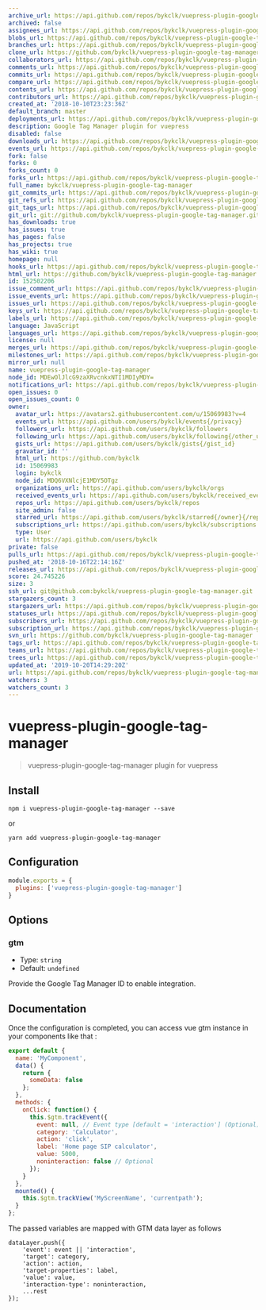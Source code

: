 ```yaml
---
archive_url: https://api.github.com/repos/bykclk/vuepress-plugin-google-tag-manager/{archive_format}{/ref}
archived: false
assignees_url: https://api.github.com/repos/bykclk/vuepress-plugin-google-tag-manager/assignees{/user}
blobs_url: https://api.github.com/repos/bykclk/vuepress-plugin-google-tag-manager/git/blobs{/sha}
branches_url: https://api.github.com/repos/bykclk/vuepress-plugin-google-tag-manager/branches{/branch}
clone_url: https://github.com/bykclk/vuepress-plugin-google-tag-manager.git
collaborators_url: https://api.github.com/repos/bykclk/vuepress-plugin-google-tag-manager/collaborators{/collaborator}
comments_url: https://api.github.com/repos/bykclk/vuepress-plugin-google-tag-manager/comments{/number}
commits_url: https://api.github.com/repos/bykclk/vuepress-plugin-google-tag-manager/commits{/sha}
compare_url: https://api.github.com/repos/bykclk/vuepress-plugin-google-tag-manager/compare/{base}...{head}
contents_url: https://api.github.com/repos/bykclk/vuepress-plugin-google-tag-manager/contents/{+path}
contributors_url: https://api.github.com/repos/bykclk/vuepress-plugin-google-tag-manager/contributors
created_at: '2018-10-10T23:23:36Z'
default_branch: master
deployments_url: https://api.github.com/repos/bykclk/vuepress-plugin-google-tag-manager/deployments
description: Google Tag Manager plugin for vuepress
disabled: false
downloads_url: https://api.github.com/repos/bykclk/vuepress-plugin-google-tag-manager/downloads
events_url: https://api.github.com/repos/bykclk/vuepress-plugin-google-tag-manager/events
fork: false
forks: 0
forks_count: 0
forks_url: https://api.github.com/repos/bykclk/vuepress-plugin-google-tag-manager/forks
full_name: bykclk/vuepress-plugin-google-tag-manager
git_commits_url: https://api.github.com/repos/bykclk/vuepress-plugin-google-tag-manager/git/commits{/sha}
git_refs_url: https://api.github.com/repos/bykclk/vuepress-plugin-google-tag-manager/git/refs{/sha}
git_tags_url: https://api.github.com/repos/bykclk/vuepress-plugin-google-tag-manager/git/tags{/sha}
git_url: git://github.com/bykclk/vuepress-plugin-google-tag-manager.git
has_downloads: true
has_issues: true
has_pages: false
has_projects: true
has_wiki: true
homepage: null
hooks_url: https://api.github.com/repos/bykclk/vuepress-plugin-google-tag-manager/hooks
html_url: https://github.com/bykclk/vuepress-plugin-google-tag-manager
id: 152502206
issue_comment_url: https://api.github.com/repos/bykclk/vuepress-plugin-google-tag-manager/issues/comments{/number}
issue_events_url: https://api.github.com/repos/bykclk/vuepress-plugin-google-tag-manager/issues/events{/number}
issues_url: https://api.github.com/repos/bykclk/vuepress-plugin-google-tag-manager/issues{/number}
keys_url: https://api.github.com/repos/bykclk/vuepress-plugin-google-tag-manager/keys{/key_id}
labels_url: https://api.github.com/repos/bykclk/vuepress-plugin-google-tag-manager/labels{/name}
language: JavaScript
languages_url: https://api.github.com/repos/bykclk/vuepress-plugin-google-tag-manager/languages
license: null
merges_url: https://api.github.com/repos/bykclk/vuepress-plugin-google-tag-manager/merges
milestones_url: https://api.github.com/repos/bykclk/vuepress-plugin-google-tag-manager/milestones{/number}
mirror_url: null
name: vuepress-plugin-google-tag-manager
node_id: MDEwOlJlcG9zaXRvcnkxNTI1MDIyMDY=
notifications_url: https://api.github.com/repos/bykclk/vuepress-plugin-google-tag-manager/notifications{?since,all,participating}
open_issues: 0
open_issues_count: 0
owner:
  avatar_url: https://avatars2.githubusercontent.com/u/15069983?v=4
  events_url: https://api.github.com/users/bykclk/events{/privacy}
  followers_url: https://api.github.com/users/bykclk/followers
  following_url: https://api.github.com/users/bykclk/following{/other_user}
  gists_url: https://api.github.com/users/bykclk/gists{/gist_id}
  gravatar_id: ''
  html_url: https://github.com/bykclk
  id: 15069983
  login: bykclk
  node_id: MDQ6VXNlcjE1MDY5OTgz
  organizations_url: https://api.github.com/users/bykclk/orgs
  received_events_url: https://api.github.com/users/bykclk/received_events
  repos_url: https://api.github.com/users/bykclk/repos
  site_admin: false
  starred_url: https://api.github.com/users/bykclk/starred{/owner}{/repo}
  subscriptions_url: https://api.github.com/users/bykclk/subscriptions
  type: User
  url: https://api.github.com/users/bykclk
private: false
pulls_url: https://api.github.com/repos/bykclk/vuepress-plugin-google-tag-manager/pulls{/number}
pushed_at: '2018-10-16T22:14:16Z'
releases_url: https://api.github.com/repos/bykclk/vuepress-plugin-google-tag-manager/releases{/id}
score: 24.745226
size: 3
ssh_url: git@github.com:bykclk/vuepress-plugin-google-tag-manager.git
stargazers_count: 3
stargazers_url: https://api.github.com/repos/bykclk/vuepress-plugin-google-tag-manager/stargazers
statuses_url: https://api.github.com/repos/bykclk/vuepress-plugin-google-tag-manager/statuses/{sha}
subscribers_url: https://api.github.com/repos/bykclk/vuepress-plugin-google-tag-manager/subscribers
subscription_url: https://api.github.com/repos/bykclk/vuepress-plugin-google-tag-manager/subscription
svn_url: https://github.com/bykclk/vuepress-plugin-google-tag-manager
tags_url: https://api.github.com/repos/bykclk/vuepress-plugin-google-tag-manager/tags
teams_url: https://api.github.com/repos/bykclk/vuepress-plugin-google-tag-manager/teams
trees_url: https://api.github.com/repos/bykclk/vuepress-plugin-google-tag-manager/git/trees{/sha}
updated_at: '2019-10-20T14:29:20Z'
url: https://api.github.com/repos/bykclk/vuepress-plugin-google-tag-manager
watchers: 3
watchers_count: 3
---
```


# vuepress-plugin-google-tag-manager

> vuepress-plugin-google-tag-manager plugin for vuepress

## Install

```
npm i vuepress-plugin-google-tag-manager --save
```
or
```
yarn add vuepress-plugin-google-tag-manager
```

## Configuration

```javascript
module.exports = {
  plugins: ['vuepress-plugin-google-tag-manager'] 
}
```

## Options

### gtm

- Type: `string`
- Default: `undefined`

Provide the Google Tag Manager ID to enable integration.

## Documentation

Once the configuration is completed, you can access vue gtm instance in your components like that :

```javascript
export default {
  name: 'MyComponent',
  data() {
    return {
      someData: false
    };
  },
  methods: {
    onClick: function() {
      this.$gtm.trackEvent({
        event: null, // Event type [default = 'interaction'] (Optional)
        category: 'Calculator',
        action: 'click',
        label: 'Home page SIP calculator',
        value: 5000,
        noninteraction: false // Optional
      });
    }
  },
  mounted() {
    this.$gtm.trackView('MyScreenName', 'currentpath');
  }
};
```

The passed variables are mapped with GTM data layer as follows

```
dataLayer.push({
	'event': event || 'interaction',
	'target': category,
	'action': action,
	'target-properties': label,
	'value': value,
	'interaction-type': noninteraction,
	...rest
});
```